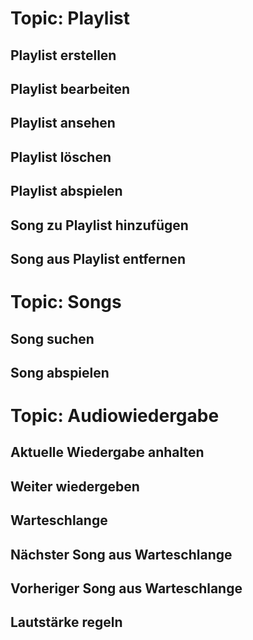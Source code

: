 # Topic: Playlist
## Playlist erstellen

## Playlist bearbeiten

## Playlist ansehen

## Playlist löschen

## Playlist abspielen

## Song zu Playlist hinzufügen

## Song aus Playlist entfernen


# Topic: Songs
## Song suchen

## Song abspielen

# Topic: Audiowiedergabe
## Aktuelle Wiedergabe anhalten

## Weiter wiedergeben

## Warteschlange

## Nächster Song aus Warteschlange

## Vorheriger Song aus Warteschlange

## Lautstärke regeln
